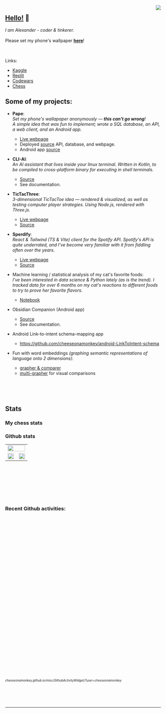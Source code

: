 
  <a href="https://cheeseonamonkey.github.io">
    <img src="https://visitor-badge.laobi.icu/badge?page_id=cheeseonamonkey.cheeseonamonkey" align="right"/>
  </a>

  

  ## <b><u>Hello!</u></b> 👋
  _I am Alexander - coder & tinkerer._
  <br /><br />
  Please set my phone's wallpaper [**here**](my-pape.replit.app/)!

<br /><br />
Links:
- [Kaggle](https://www.kaggle.com/ffatty)
- [Replit](https://replit.com/@ffatty)
- [Codewars](https://www.codewars.com/users/cheeseonamonkey)
- [Chess](https://www.chess.com/member/ffatty160)

## Some of my projects:

- **Pape**: <br/> *Set my phone's wallapaper anonymously — **this can't go wrong**! <br/> A simple idea that was fun to implement; wrote a SQL database, an API, a web client, and an Android app.*
   - [Live webpage](my-pape.replit.app/)
   - Deployed [source](https://replit.com/@ffatty/MyPape) API, database, and webpage.
   - Android app [source](https://github.com/cheeseonamonkey/PapeAndroid)

- **CLI-AI**: <br/> *An AI assistant that lives inside your linux terminal. Written in Kotlin, to be compiled to cross-platform binary for executing in shell terminals.*
  - [Source](https://github.com/cheeseonamonkey/CLI-AI)
  - See documentation.

- **TicTacThree**: <br/> *3-dimensional TicTacToe idea — rendered & visualized, as well as testing computer player strategies. Using Node.js, rendered with Three.js.*
  - [Live webpage](https://cheeseonamonkey.github.io/TicTacThree/)
  - [Source](https://github.com/cheeseonamonkey/TicTacThree)
 
- **Sperdify**: <br /> <i>React & Tailwind (TS & Vite) client for the Spotify API. Spotify's API is quite underrated, and I've become very familiar with it from fiddling often over the years.</i>
  - [Live webpage](https://cheeseonamonkey.github.io/Sperdify/)
  - [Source](https://www.github.com/cheeseonamonkey/Sperdify/)

- Machine learning / statistical analysis of my cat's favorite foods: <br/>*I've been interested in data science & Python lately _(as is the trend)_. I tracked data for over 6 months on my cat's reactions to different foods to try to prove her favorite flavors.*
  - [Notebook](https://colab.research.google.com/drive/13EwP__erWDCGIRtbWfygSR2ajhHQmVPA)

- Obsidian Companion (Android app)
  - [Source](https://github.com/cheeseonamonkey/ObsidianCompanion)
  - See documentation.

- Android Link-to-intent schema-mapping app
  - https://github.com/cheeseonamonkey/android-LinkToIntent-schema

- Fun with word embeddings _(graphing semantic representations of language onto 2 dimensions)_:
  - [grapher & comparer](https://cheeseonamonkey.github.io/misc/NLP/USEDemo.html)
  - [multi-grapher](https://cheeseonamonkey.github.io/misc/NLP/AutoLibrarian.html) for visual comparisons


<br /><br /><br />


## Stats

### My chess stats



### Github stats
<div >
  <table width="105%" margin="0" padding="0" height="142vw">
     <tr margin="0" padding="0">
       <td width="100%" margin="0" padding="0" align="center" colspan="2">
       <img width="100%" src="https://github-profile-trophy.vercel.app/?username=cheeseonamonkey&theme=onedark&row=1&margin-w=-1&no-frame=true"   /></td>
</tr>
  <tr margin="0" padding="0">
  <td><img width="100%"  height="80%" src="https://github-profile-summary-cards.vercel.app/api/cards/productive-time?username=cheeseonamonkey&theme=onedark&utcOffset=-7" /></td>
   <td><img width="100%" height="80%" src="https://github-profile-summary-cards.vercel.app/api/cards/profile-details?username=cheeseonamonkey&theme=onedark"  /></td>
    </tr>
</table>
  <br/>


  ### Recent Github activities:
  <svg fill="gray" style="min-width: 200px;" viewBox="0 0 120 120" width="100%" height="80" xmlns="http://www.w3.org/2000/svg">
    <foreignObject width="100%" height="100%">
      <frame  src="https://cheeseonamonkey.github.io/misc/GithubActivityWidget/?user=cheeseonamonkey" >
    </frame>
    </foreignObject>
  </svg>
  
###### <sub> <small>cheeseonamonkey.github.io/misc/GithubActivityWidget/?user=cheeseonamonkey</small> </sub>
  <br/>

  <!--
  ### <a href="https://cheeseonamonkey.github.io">➪ Check out my stuff on my website </a><br>
  <sub><sub>&nbsp;&nbsp;&nbsp;&nbsp;&nbsp;&nbsp;&nbsp;&nbsp; <i>(cheeseonamonkey.github.io)</i></sub></sub>
  -->

  <br/>

  ---

  <br/>

</div>
